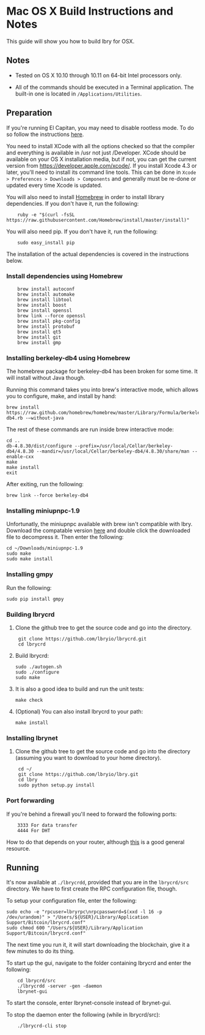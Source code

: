 Mac OS X Build Instructions and Notes
====================================
This guide will show you how to build lbry for OSX.

Notes
-----

* Tested on OS X 10.10 through 10.11 on 64-bit Intel processors only.

* All of the commands should be executed in a Terminal application. The
built-in one is located in `/Applications/Utilities`.

Preparation
-----------

If you're running El Capitan, you may need to disable rootless mode. To do so follow the instructions [here](https://www.quora.com/How-do-I-turn-off-the-rootless-in-OS-X-El-Capitan-10-11).

You need to install XCode with all the options checked so that the compiler
and everything is available in /usr not just /Developer. XCode should be
available on your OS X installation media, but if not, you can get the
current version from https://developer.apple.com/xcode/. If you install
Xcode 4.3 or later, you'll need to install its command line tools. This can
be done in `Xcode > Preferences > Downloads > Components` and generally must
be re-done or updated every time Xcode is updated.

You will also need to install [Homebrew](http://brew.sh) in order to install library
dependencies. If you don't have it, run the following:

        ruby -e "$(curl -fsSL https://raw.githubusercontent.com/Homebrew/install/master/install)"

You will also need pip. If you don't have it, run the following:

        sudo easy_install pip

The installation of the actual dependencies is covered in the instructions below.

### Install dependencies using Homebrew

        brew install autoconf 
        brew install automake 
        brew install libtool 
        brew install boost
        brew install openssl 
        brew link --force openssl
        brew install pkg-config 
        brew install protobuf 
        brew install qt5 
        brew install git 
        brew install gmp

### Installing berkeley-db4 using Homebrew

The homebrew package for berkeley-db4 has been broken for some time.  It will install without Java though.

Running this command takes you into brew's interactive mode, which allows you to configure, make, and install by hand:

    brew install https://raw.github.com/homebrew/homebrew/master/Library/Formula/berkeley-db4.rb -–without-java 

The rest of these commands are run inside brew interactive mode:

    cd ..
    db-4.8.30/dist/configure --prefix=/usr/local/Cellar/berkeley-db4/4.8.30 --mandir=/usr/local/Cellar/berkeley-db4/4.8.30/share/man --enable-cxx
    make
    make install
    exit


After exiting, run the following:

    brew link --force berkeley-db4


### Installing miniupnpc-1.9

Unfortunatly, the miniupnpc available with brew isn't compatible with lbry. Download the compatable version [here](http://miniupnp.free.fr/files/download.php?file=miniupnpc-1.9.tar.gz) and double click the downloaded file to decompress it. Then enter the following:

    cd ~/Downloads/miniupnpc-1.9
    sudo make
    sudo make install

### Installing gmpy

Run the following:

    sudo pip install gmpy

### Building lbrycrd

1. Clone the github tree to get the source code and go into the directory.

        git clone https://github.com/lbryio/lbrycrd.git
        cd lbrycrd

2.  Build lbrycrd:

        sudo ./autogen.sh
        sudo ./configure
        sudo make

3.  It is also a good idea to build and run the unit tests:

        make check

4.  (Optional) You can also install lbrycrd to your path:

        make install

### Installing lbrynet

1. Clone the github tree to get the source code and go into the directory (assuming you want to download to your home directory).

        cd ~/
        git clone https://github.com/lbryio/lbry.git
        cd lbry
        sudo python setup.py install

### Port forwarding

If you're behind a firewall you'll need to forward the following ports:

        3333 For data transfer
        4444 For DHT

How to do that depends on your router, although [this](http://portforward.com/english/routers/port_forwarding/routerindex.htm) is a good general resource.


Running
-------

It's now available at `./lbrycrdd`, provided that you are in the `lbrycrd/src`
directory. We have to first create the RPC configuration file, though.

To setup your configuration file, enter the following:

    sudo echo -e "rpcuser=lbryrpc\nrpcpassword=$(xxd -l 16 -p /dev/urandom)" > "/Users/${USER}/Library/Application Support/Bitcoin/lbrycrd.conf"
    sudo chmod 600 "/Users/${USER}/Library/Application Support/Bitcoin/lbrycrd.conf"

The next time you run it, it will start downloading the blockchain, give it a few minutes to do its thing.

To start up the gui, navigate to the folder containing lbrycrd and enter the following:

        cd lbrycrd/src
        ./lbrycrdd -server -gen -daemon
        lbrynet-gui

To start the console, enter lbrynet-console instead of lbrynet-gui.

To stop the daemon enter the following (while in lbrycrd/src):

        ./lbrycrd-cli stop
